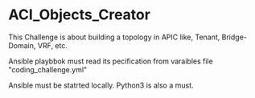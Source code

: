 # ACI_Objects_Creator

This Challenge is about building a topology in APIC like, Tenant, Bridge-Domain, VRF, etc.

Ansible playbbok must read its pecification from varaibles file "coding_challenge.yml"

Ansible must be statrted locally.
Python3 is also a must.

